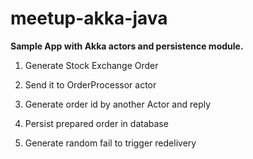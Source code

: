 # meetup-akka-java

**Sample App with Akka actors and persistence module.**

1. Generate Stock Exchange Order

2. Send it to OrderProcessor actor

3. Generate order id by another Actor and reply

4. Persist prepared order in database

5. Generate random fail to trigger redelivery
